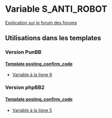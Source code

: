 # Variable S_ANTI_ROBOT
[Explication sur le forum des forums](http://forum.forumactif.com/t294113-listing-des-variables#S_ANTI_ROBOT)
## Utilisations dans les templates
### Version PunBB
#### [Template posting_confirm_code](punbb/posting_confirm_code.md)
* [Variable à la ligne 6](../punbb/posting_confirm_code.tpl#L6)
### Version phpBB2
#### [Template posting_confirm_code](subsilver/posting_confirm_code.md)
* [Variable à la ligne 5](../subsilver/posting_confirm_code.tpl#L5)